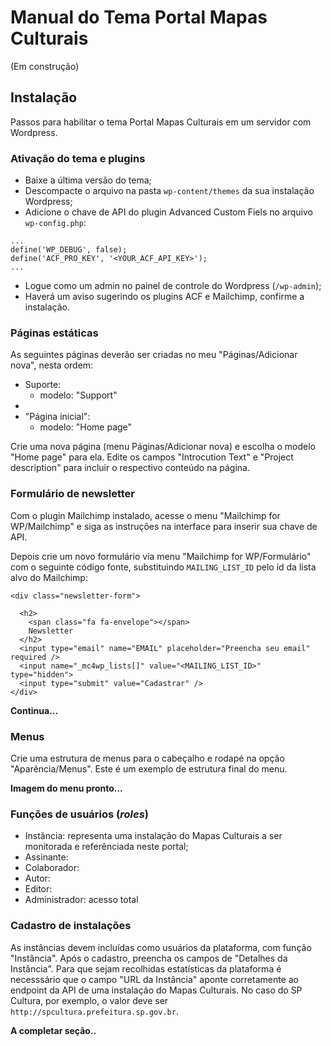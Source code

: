 # Manual do Tema Portal Mapas Culturais

(Em construção)

## Instalação

Passos para habilitar o tema Portal Mapas Culturais em um servidor com Wordpress.

### Ativação do tema e plugins

* Baixe a última versão do tema;
* Descompacte o arquivo na pasta `wp-content/themes` da sua instalação Wordpress;
* Adicione o chave de API do plugin Advanced Custom Fiels no arquivo `wp-config.php`:  
```
...
define('WP_DEBUG', false);
define('ACF_PRO_KEY', '<YOUR_ACF_API_KEY>');
...
```
* Logue como um admin no painel de controle do Wordpress (`/wp-admin`);
* Haverá um aviso sugerindo os plugins ACF e Mailchimp, confirme a instalação.

### Páginas estáticas

As seguintes páginas deverão ser criadas no meu "Páginas/Adicionar nova", nesta ordem:

* Suporte:
  * modelo: "Support"
* 
* "Página inicial":
  * modelo: "Home page"


Crie uma nova página (menu Páginas/Adicionar nova) e escolha o modelo "Home page" para ela. Edite os campos "Introcution Text" e "Project description" para incluir o respectivo conteúdo na página.


### Formulário de newsletter

Com o plugin Mailchimp instalado, acesse o menu "Mailchimp for WP/Mailchimp" e siga as instruções na interface para inserir sua chave de API. 

Depois crie um novo formulário via menu "Mailchimp for WP/Formulário" com o seguinte código fonte, substituindo `MAILING_LIST_ID` pelo id da lista alvo do Mailchimp:

```
<div class="newsletter-form">

  <h2>
    <span class="fa fa-envelope"></span>
    Newsletter
  </h2>
  <input type="email" name="EMAIL" placeholder="Preencha seu email" required />
  <input name="_mc4wp_lists[]" value="<MAILING_LIST_ID>" type="hidden"> 
  <input type="submit" value="Cadastrar" />
</div>
```

**Continua...**

### Menus

Crie uma estrutura de menus para o cabeçalho e rodapé na opção "Aparência/Menus". Este é um exemplo de estrutura final do menu.

**Imagem do menu pronto...**

### Funções de usuários (*roles*)

- Instância: representa uma instalação do Mapas Culturais a ser monitorada e referênciada neste portal;
- Assinante:
- Colaborador:
- Autor:
- Editor: 
- Administrador: acesso total 

### Cadastro de instalações

As instâncias devem incluídas como usuários da plataforma, com função "Instância". Após o cadastro, preencha os campos de "Detalhes da Instância". Para que sejam recolhidas estatísticas da plataforma é necesssário que o campo "URL da Instância" aponte corretamente ao endpoint da API de uma instalação do Mapas Culturais. No caso do SP Cultura, por exemplo, o valor deve ser `http://spcultura.prefeitura.sp.gov.br`.

**A completar seção..**